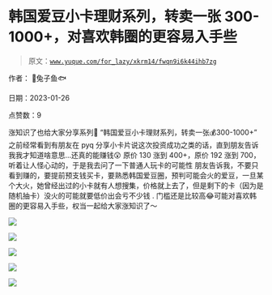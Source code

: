 # 韩国爱豆小卡理财系列，转卖一张 300-1000+，对喜欢韩圈的更容易入手些

> 原文：[`www.yuque.com/for_lazy/xkrm14/fwqn9i6k44ihb7zg`](https://www.yuque.com/for_lazy/xkrm14/fwqn9i6k44ihb7zg)



作者： 🐰兔子鱼🐟 

日期：2023-01-26 

点赞数：9 

涨知识了也给大家分享系列🤨 “韩国爱豆小卡理财系列，转卖一张💰300-1000+” 之前经常看到有朋友在 pyq 分享小卡片说这次投资成功之类的话，直到朋友告诉我我才知道啥意思...还真的能赚钱😲 原价 130 涨到 400+，原价 192 涨到 700，听着让人怪心动的，于是我去问了一下普通人玩卡的可能性 朋友告诉我，不要只看到赚的，要提前预支钱买卡，要熟悉韩国爱豆圈，预判可能会火的爱豆，一旦某个大火，她曾经出过的小卡就有人想搜集，价格就上去了，但是剩下的卡（因为是随机抽卡）没火的可能就要低价出会亏不少钱 . 门槛还是比较高😂可能对喜欢韩圈的更容易入手些，权当一起给大家涨知识了～ 

![](img/e951104bfa9fe81b31593bda0eeeac17.png) 

![](img/36c7b93bb8d56fc5561fa9dc159e70e4.png) 

![](img/d0bb8579f6d94996fed1c04e737be84a.png) 

![](img/7ad3643d3db07c51318c56ba4a073d3a.png) 

![](img/f10249dd6536ed387d7673cbd38a634a.png) 

